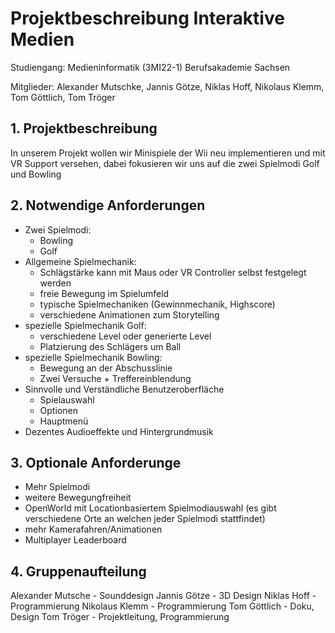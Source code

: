 # Projektbeschreibung Interaktive Medien
Studiengang: Medieninformatik (3MI22-1)
Berufsakademie Sachsen

Mitglieder: Alexander Mutschke, Jannis Götze, Niklas Hoff, Nikolaus Klemm, Tom Göttlich, Tom Tröger

## 1. Projektbeschreibung
In unserem Projekt wollen wir Minispiele der Wii neu implementieren und mit VR Support versehen, dabei fokusieren wir uns auf die zwei Spielmodi Golf und Bowling

## 2. Notwendige Anforderungen
- Zwei Spielmodi:
    - Bowling
    - Golf
- Allgemeine Spielmechanik:
    - Schlägstärke kann mit Maus oder VR Controller selbst festgelegt werden
    - freie Bewegung im Spielumfeld
    - typische Spielmechaniken (Gewinnmechanik, Highscore)
    - verschiedene Animationen zum Storytelling
- spezielle Spielmechanik Golf:
    - verschiedene Level oder generierte Level
    - Platzierung des Schlägers um Ball
- spezielle Spielmechanik Bowling:
    - Bewegung an der Abschusslinie
    - Zwei Versuche + Treffereinblendung
- Sinnvolle und Verständliche Benutzeroberfläche
    - Spielauswahl
    - Optionen
    - Hauptmenü
- Dezentes Audioeffekte und Hintergrundmusik

## 3. Optionale Anforderunge
- Mehr Spielmodi
- weitere Bewegungfreiheit
- OpenWorld mit Locationbasiertem Spielmodiauswahl (es gibt verschiedene Orte an welchen jeder Spielmodi stattfindet)
- mehr Kamerafahren/Animationen
- Multiplayer Leaderboard

## 4. Gruppenaufteilung
Alexander Mutsche - Sounddesign
Jannis Götze - 3D Design
Niklas Hoff - Programmierung
Nikolaus Klemm  - Programmierung
Tom Göttlich - Doku, Design
Tom Tröger - Projektleitung, Programmierung
